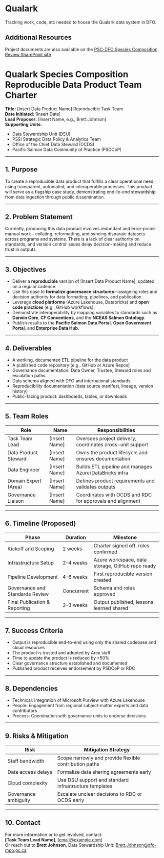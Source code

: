 # Qualark

Tracking work, code, etc needed to house the Qualark data system in DFO.

## Additional Resources
Project documents are also available on the [PSC-DFO Species Composition Review SharePoint site](https://psconline.sharepoint.com/sites/FRP_365/Species%20Composition%20Review/Forms/AllItems.aspx)


# Qualark Species Composition Reproducible Data Product Team Charter

**Title:** [Insert Data Product Name] Reproducible Task Team  
**Date Initiated:** [Insert Date]  
**Lead Proposer:** [Insert Name, e.g., Brett Johnson]  
**Supporting Units:**  
- Data Stewardship Unit (DSU)  
- PSSI Strategic Data Policy & Analytics Team  
- Office of the Chief Data Steward (OCDS)  
- Pacific Salmon Data Community of Practice (PSDCoP)

---

## 1. Purpose

To create a reproducible data product that fulfills a clear operational need using transparent, automated, and interoperable processes. This product will serve as a flagship case study, demonstrating end-to-end stewardship from data ingestion through public dissemination.

---

## 2. Problem Statement

Currently, producing this data product involves redundant and error-prone manual work—collating, reformatting, and syncing disparate datasets across programs and systems. There is a lack of clear authority on standards, and version control issues delay decision-making and reduce trust in outputs.

---

## 3. Objectives

- Deliver a **reproducible** version of [Insert Data Product Name], updated on a regular cadence.
- Use this case to **formalize governance structures**—assigning roles and decision authority for data formatting, pipelines, and publication.
- Leverage **cloud platforms** (Azure Lakehouse, Databricks) and **open code practices** (e.g., GitHub workflows).
- Demonstrate interoperability by mapping variables to standards such as **Darwin Core**, **CF Conventions**, and the **NCEAS Salmon Ontology**.
- Publish results to the **Pacific Salmon Data Portal**, **Open Government Portal**, and **Enterprise Data Hub**.

---

## 4. Deliverables

- A working, documented ETL pipeline for the data product
- A published code repository (e.g., GitHub or Azure Repos)
- Governance documentation: Data Owner, Trustee, Steward roles and escalation paths
- Data schema aligned with DFO and international standards
- Reproducibility documentation (data source manifest, lineage, version history)
- Public-facing product: dashboards, tables, or downloads

---

## 5. Team Roles

| Role                 | Name           | Responsibilities                                           |
|----------------------|----------------|------------------------------------------------------------|
| Task Team Lead       | [Insert Name]  | Oversees project delivery, coordinates cross-unit support  |
| Data Product Steward | [Insert Name]  | Owns the product lifecycle and ensures documentation       |
| Data Engineer        | [Insert Name]  | Builds ETL pipeline and manages Azure/DataBricks infra     |
| Domain Expert (Area) | [Insert Name]  | Defines product requirements and validates outputs         |
| Governance Liaison   | [Insert Name]  | Coordinates with OCDS and RDC for approvals and alignment  |

---

## 6. Timeline (Proposed)

| Phase                            | Duration     | Milestone                                           |
|----------------------------------|--------------|-----------------------------------------------------|
| Kickoff and Scoping              | 2 weeks      | Charter signed off, roles confirmed                |
| Infrastructure Setup             | 2–4 weeks    | Azure workspace, data storage, GitHub repo ready   |
| Pipeline Development             | 4–6 weeks    | First reproducible version created                 |
| Governance and Standards Review  | Concurrent   | Schema and roles approved                          |
| Final Publication & Reporting    | 2–3 weeks    | Output published, lessons learned shared           |

---

## 7. Success Criteria

- Output is reproducible end-to-end using only the shared codebase and cloud resources
- The product is trusted and adopted by Area staff
- Time to update the product is reduced by >50%
- Clear governance structure established and documented
- Published product receives endorsement by PSDCoP or RDC

---

## 8. Dependencies

- Technical: Integration of Microsoft Purview with Azure Lakehouse
- People: Engagement from regional subject-matter experts and data contributors
- Process: Coordination with governance units to endorse decisions

---

## 9. Risks & Mitigation

| Risk                   | Mitigation Strategy                                        |
|------------------------|------------------------------------------------------------|
| Staff bandwidth        | Scope narrowly and provide flexible contribution paths     |
| Data access delays     | Formalize data sharing agreements early                    |
| Cloud complexity       | Use DSU support and standard infrastructure templates      |
| Governance ambiguity   | Escalate unclear decisions to RDC or OCDS early            |

---

## 10. Contact

For more information or to get involved, contact:  
**[Task Team Lead Name]**, [email@example.com]  
Or reach out to **Brett Johnson**, Data Stewardship Unit: Brett.Johnson@dfo-mpo.gc.ca
